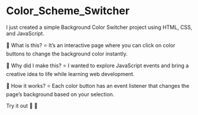 # Color_Scheme_Switcher

I just created a simple Background Color Switcher project using HTML, CSS, and JavaScript.

🤔 What is this?
⭐️ It’s an interactive page where you can click on color buttons to change the background color instantly.

🤔 Why did I make this?
⭐️ I wanted to explore JavaScript events and bring a creative idea to life while learning web development.

🤔 How it works?
⭐️ Each color button has an event listener that changes the page’s background based on your selection.

Try it out 🚀 🙂

